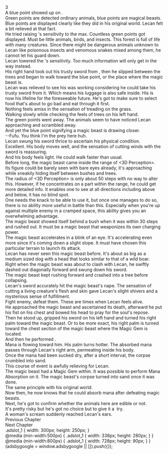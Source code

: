 3<br/>
A blue point showed up on <Life Detection>.<br/>
Green points are detected ordinary animals, blue points are magical beasts. Blue points are displayed clearly like they did in his original world. Lecan felt a bit relieved at that fact.<br/>
He tried raising <Life Detection>'s sensitivity to the max. Countless green points got displayed. Must be little animals, birds, and insects. This forest is full of life with many creatures. Since there might be dangerous animals unknown to Lecan like poisonous insects and venomous snakes mixed among them, he cannot let his guard down.<br/>
Lecan lowered the <Life Detection>'s sensitivity. Too much information will only get in the way instead.<br/>
His right hand took out his trusty sword from <Storage>, then he slipped between the trees and began to walk toward the blue point, or the place where the magic beast is.<br/>
Lecan was relieved to see his <Storage> was working considering he could take his trusty sword from it. Which means his luggage is also safe inside. His <Storage> is now his lifeline for the foreseeable future. He's got to make sure to select food that's about to go bad and eat through it first.<br/>
Nothing feels amiss in the sensation of treading on the grass.<br/>
Walking slowly while checking the feels of trees on his left hand.<br/>
The green points went away. The animals seem to have noticed Lecan approaching and scrambled away.<br/>
And yet the blue point signifying a magic beast is drawing closer.<br/>
--Fufu. You think I'm the prey here huh.<br/>
Lecan swung his sword thrice to ascertain his physical condition.<br/>
Excellent. His body moves well, and the sensation of cutting winds with the sword is reassuring.<br/>
And his body feels light. He could walk faster than usual.<br/>
Before long, the magic beast came inside the range of <3D Perception>.<br/>
Its figure could be barely seen with bare eyes already, it's approaching while sneakily hiding itself between bushes and trees.<br/>
The radius of <3D Perception> is only about 50 steps with no way to alter this. However, if he concentrates on a part within the range, he could get more detailed info. It enables one to see at all directions including above and below, it has no blind spot.<br/>
One needs the knack to be able to use it, but once one manages to do so, there is no ability more useful in battle than this. Especially when you're up against multiple enemy in a cramped space, this ability gives you an overwhelming advantage.<br/>
The magic beast showed itself behind a bush when it was within 30 steps and rushed out. It must be a magic beast that weaponizes its own charging power.<br/>
The magic beast accelerates in a blink of an eye. It's accelerating even more since it's coming down a slight slope. It must have chosen this particular terrain to launch its attack.<br/>
Lecan has never seen this magic beast before. It's about as big as a medium sized dog with a head that looks similar to that of a wild boar.<br/>
Right when the magic beast was about to clash with Lecan, he swiftly dashed out diagonally forward and swung down his sword.<br/>
The magic beast kept rushing forward and crashed into a tree before collapsing.<br/>
Lecan's sword accurately hit the magic beast's nape. The sensation of cutting a living creature's flesh and skin gave Lecan's slight shivers and a mysterious sense of fulfillment.<br/>
Fight enemy, defeat them. These are times when Lecan feels alive.<br/>
He approached the magic beast and ascertained its death, afterward he put his fist on his chest and bowed his head to pray for the soul's repose.<br/>
Then he stood up, gripped his sword on his left hand and turned his right palm toward the magic beast. Or to be more exact, his right palm is turned toward the chest section of the magic beast where the Magic Gem is located.<br/>
And then he performed <Mana Absorption>.<br/>
Mana is flowing toward him. His palm turns hotter. The absorbed mana passes through Lecan's right arm, permeating inside his body.<br/>
Once the mana had been sucked dry, after a short interval, the corpse crumbled into sand.<br/>
This course of event is awfully relieving for Lecan.<br/>
The magic beast had a Magic Gem within. It was possible to perform Mana Absorption on it. The magic beast's corpse turned into sand once it was done.<br/>
The same principle with his original world.<br/>
Now then, he now knows that he could absorb mana after defeating magic beasts.<br/>
Next, he's got to confirm whether the animals here are edible or not.<br/>
It's pretty risky but he's got no choice but to give it a  try.<br/>
A woman's scream suddenly reached Lecan's ears.<br/>
Previous Chapter<br/>
Next Chapter <br/>
.adslot_1 { width: 300px; height: 250px; }<br/>
@media (min-width:500px) { .adslot_1 { width: 336px; height: 280px; } }<br/>
@media (min-width:800px) { .adslot_1 { width: 728px; height: 90px; } }<br/>
(adsbygoogle = window.adsbygoogle || []).push({});<br/>
